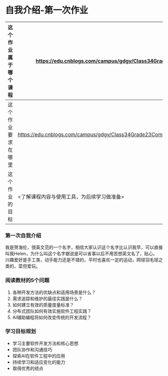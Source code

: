 # 自我介绍-第一次作业
| 这个作业属于哪个课程 | <https://edu.cnblogs.com/campus/gdgy/Class34Grade23ComputerScience/> |
| ----------------- |--------------- |
| 这个作业要求在哪里| <https://edu.cnblogs.com/campus/gdgy/Class34Grade23ComputerScience/homework/13478> |
| 这个作业的目标 | <了解课程内容与使用工具，为后续学习做准备> |

### 第一次自我介绍 
我是贺海伦，很英文范的一个名字，相信大家认识这个名字比认识我早，可以直接叫我Helen，为什么叫这个名字据说是可以省事以后不用苦想英文名了，贴心。
兴趣爱好是手工类，动手能力还是不错的，平时也喜欢一定的运动，网球羽毛球之类的，菜但爱玩。

### 阅读教材的5个问题   
1. 各种开发方法的优缺点和适用场景是什么？
2. 需求追踪和维护的最佳实践是什么？
3. 如何建立有效的质量度量标准？
4. 分布式团队如何有效实施软件工程实践？
5. AI辅助编程将如何改变传统的开发流程？

###  学习目标规划

-  学习主要软件开发方法和核心思想
-  团队协作和沟通技巧
-  探索AI在软件工程中的应用
-  持续学习和适应变化的能力
-  取得优秀的绩点
